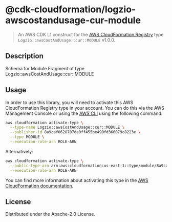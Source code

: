 # @cdk-cloudformation/logzio-awscostandusage-cur-module

> An AWS CDK L1 construct for the [AWS CloudFormation Registry] type `Logzio::awsCostAndUsage::cur::MODULE` v1.0.0.

[AWS CloudFormation Registry]: https://docs.aws.amazon.com/AWSCloudFormation/latest/UserGuide/registry.html

## Description

Schema for Module Fragment of type Logzio::awsCostAndUsage::cur::MODULE

## Usage

In order to use this library, you will need to activate this AWS CloudFormation Registry type in your account. You can do this via the AWS Management Console or using the [AWS CLI](https://aws.amazon.com/cli/) using the following command:

```sh
aws cloudformation activate-type \
  --type-name Logzio::awsCostAndUsage::cur::MODULE \
  --publisher-id 8a9caf0628707da0ff455be490fd366079c8223e \
  --type MODULE \
  --execution-role-arn ROLE-ARN
```

Alternatively:

```sh
aws cloudformation activate-type \
  --public-type-arn arn:aws:cloudformation:us-east-1::type/module/8a9caf0628707da0ff455be490fd366079c8223e/Logzio-awsCostAndUsage-cur-MODULE \
  --execution-role-arn ROLE-ARN
```

You can find more information about activating this type in the [AWS CloudFormation documentation](https://docs.aws.amazon.com/AWSCloudFormation/latest/UserGuide/registry-public.html).

## License

Distributed under the Apache-2.0 License.
